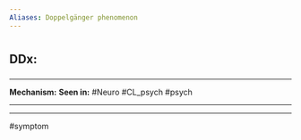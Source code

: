 ```yaml
---
Aliases: Doppelgänger phenomenon
---
```

# 
## DDx:
### 

---
**Mechanism:**
**Seen in:** #Neuro #CL_psych #psych 

---


---
#symptom 